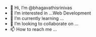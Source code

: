 - 👋 Hi, I’m @bhagavathisrinivas
- 👀 I’m interested in ...Web Development
- 🌱 I’m currently learning ...
- 💞️ I’m looking to collaborate on ...
- 📫 How to reach me ...

<!---
bhagavathisrinivas/bhagavathisrinivas is a ✨ special ✨ repository because its `README.md` (this file) appears on your GitHub profile.
You can click the Preview link to take a look at your changes.
--->
